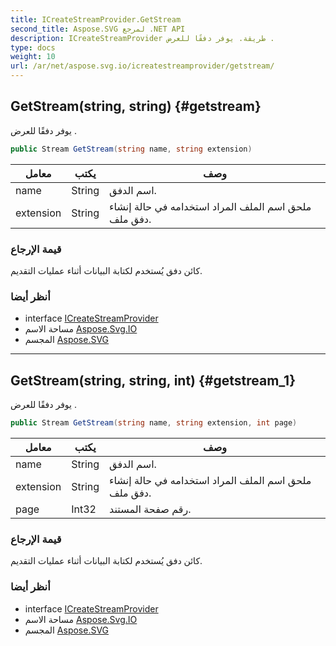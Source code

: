 ```yaml
---
title: ICreateStreamProvider.GetStream
second_title: Aspose.SVG لمرجع .NET API
description: ICreateStreamProvider طريقة. يوفر دفقًا للعرض .
type: docs
weight: 10
url: /ar/net/aspose.svg.io/icreatestreamprovider/getstream/
---
```

## GetStream(string, string) {#getstream}

يوفر دفقًا للعرض .

```csharp
public Stream GetStream(string name, string extension)
```

| معامل | يكتب | وصف |
| --- | --- | --- |
| name | String | اسم الدفق. |
| extension | String | ملحق اسم الملف المراد استخدامه في حالة إنشاء دفق ملف. |

### قيمة الإرجاع

كائن دفق يُستخدم لكتابة البيانات أثناء عمليات التقديم.

### أنظر أيضا

* interface [ICreateStreamProvider](../)
* مساحة الاسم [Aspose.Svg.IO](../../icreatestreamprovider/)
* المجسم [Aspose.SVG](../../../)

---

## GetStream(string, string, int) {#getstream_1}

يوفر دفقًا للعرض .

```csharp
public Stream GetStream(string name, string extension, int page)
```

| معامل | يكتب | وصف |
| --- | --- | --- |
| name | String | اسم الدفق. |
| extension | String | ملحق اسم الملف المراد استخدامه في حالة إنشاء دفق ملف. |
| page | Int32 | رقم صفحة المستند. |

### قيمة الإرجاع

كائن دفق يُستخدم لكتابة البيانات أثناء عمليات التقديم.

### أنظر أيضا

* interface [ICreateStreamProvider](../)
* مساحة الاسم [Aspose.Svg.IO](../../icreatestreamprovider/)
* المجسم [Aspose.SVG](../../../)


